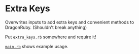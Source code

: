 # Extra Keys
Overwrites inputs to add extra keys and convenient methods to DragonRuby.
  (Shouldn't break anything)

Put [`extra_keys.rb`](extra_keys.rb) somewhere and require it!

[`main.rb`](main.rb) shows example usage.

